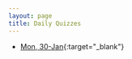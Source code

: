 ```yaml
---
layout: page
title: Daily Quizzes
---
```

<!--
* [Wed, 1-Feb](https://goo.gl/forms/HOM9Ow0B3nPDGLzt1){:target="_blank"}
-->

* [Mon, 30-Jan](https://goo.gl/forms/nJ39GTUeaALbWFDw2){:target="_blank"}

